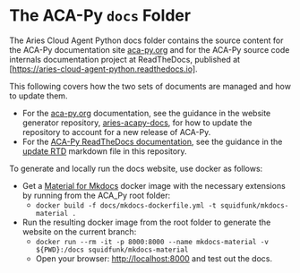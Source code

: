 # The ACA-Py `docs` Folder

The Aries Cloud Agent Python docs folder contains the source content for the
ACA-Py documentation site [aca-py.org] and for the ACA-Py source code internals
documentation project at ReadTheDocs, published at [https://aries-cloud-agent-python.readthedocs.io].

[aca-py.org]: https://aca-py.org
[https://aries-cloud-agent-python.readthedocs.io]: https://aries-cloud-agent-python.readthedocs.io

This following covers how the two sets of documents are managed and how to update them.

- For the [aca-py.org] documentation, see the guidance in the website generator
repository, [aries-acapy-docs], for how to update the repository to account for
a new release of ACA-Py.
- For the [ACA-Py ReadTheDocs documentation], see the guidance in the [update RTD] markdown file
in this repository.

To generate and locally run the docs website, use docker as follows:

- Get a [Material for Mkdocs] docker image with the necessary extensions by running from the ACA_Py root folder:
  - `docker build -f docs/mkdocs-dockerfile.yml -t squidfunk/mkdocs-material .`
- Run the resulting docker image from the root folder to generate the website on the current branch:
  - `docker run --rm -it -p 8000:8000 --name mkdocs-material -v ${PWD}:/docs squidfunk/mkdocs-material`
  - Open your browser: [http://localhost:8000](http://localhost:8000) and test out the docs.

[aries-acapy-docs]: https://github.com/hyperledger/aries-acapy-docs
[ACA-Py ReadTheDocs documentation]: https://aries-cloud-agent-python.readthedocs.io
[update RTD]: ./UpdateRTD.md
[Material for Mkdocs]: https://squidfunk.github.io/mkdocs-material/
